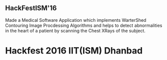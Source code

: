 ## HackFestISM'16
Made a Medical Software Application which implements WarterShed Contouring Image Procdessing Algorithms and helps to detect abnormalities in the heart of a patient by scanning the Chest XRays of the subject.

# Hackfest 2016 IIT(ISM) Dhanbad
